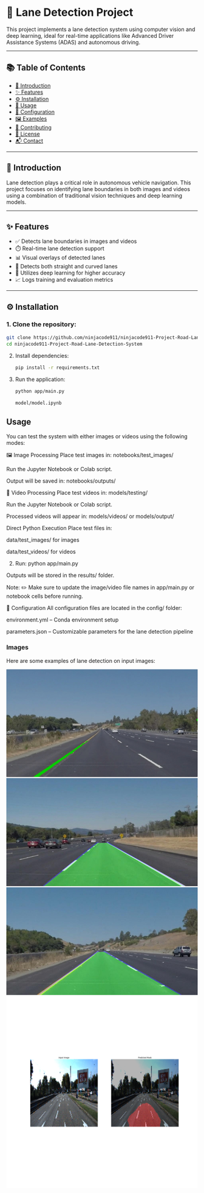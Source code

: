# 🚗 Lane Detection Project

This project implements a lane detection system using computer vision and deep learning, ideal for real-time applications like Advanced Driver Assistance Systems (ADAS) and autonomous driving.

---

## 📚 Table of Contents

- [🎯 Introduction](#introduction)
- [✨ Features](#features)
- [⚙️ Installation](#installation)
- [🚀 Usage](#usage)
- [🧩 Configuration](#configuration)
- [🖼️ Examples](#examples)
- [🤝 Contributing](#contributing)
- [📜 License](#license)
- [📬 Contact](#contact)

---

## 🎯 Introduction

Lane detection plays a critical role in autonomous vehicle navigation. This project focuses on identifying lane boundaries in both images and videos using a combination of traditional vision techniques and deep learning models.

---

## ✨ Features

- ✅ Detects lane boundaries in images and videos
- ⏱️ Real-time lane detection support
- 📊 Visual overlays of detected lanes
- 🔄 Detects both straight and curved lanes
- 🧠 Utilizes deep learning for higher accuracy
- 📈 Logs training and evaluation metrics

---

## ⚙️ Installation

### 1. Clone the repository:

```bash
git clone https://github.com/ninjacode911/ninjacode911-Project-Road-Lane-Detection-System.git
cd ninjacode911-Project-Road-Lane-Detection-System
```

2. Install dependencies:

    ```bash
    pip install -r requirements.txt
    ```

3. Run the application:

    ```bash
    python app/main.py
    ```

    ```bash
    model/model.ipynb
    ```
## Usage

You can test the system with either images or videos using the following modes:

🖼️ Image Processing
Place test images in: notebooks/test_images/

Run the Jupyter Notebook or Colab script.

Output will be saved in: notebooks/outputs/

🎥 Video Processing
Place test videos in: models/testing/

Run the Jupyter Notebook or Colab script.

Processed videos will appear in: models/videos/ or models/output/

Direct Python Execution
Place test files in:

data/test_images/ for images

data/test_videos/ for videos

2. Run:
   python app/main.py
   
Outputs will be stored in the results/ folder.

Note: ✏️ Make sure to update the image/video file names in app/main.py or notebook cells before running.

🧩 Configuration
All configuration files are located in the config/ folder:

environment.yml – Conda environment setup

parameters.json – Customizable parameters for the lane detection pipeline


### Images

Here are some examples of lane detection on input images:

![Detected Lane 1](results/images/detected_lane1.jpg)
![Detected Lane 2](notebooks/outputs/processed_example1.jpg)
![Detected Lane 3](notebooks/outputs/processed_example3.jpg)
![Detected Lane 4](/models/outputs/17.png)


